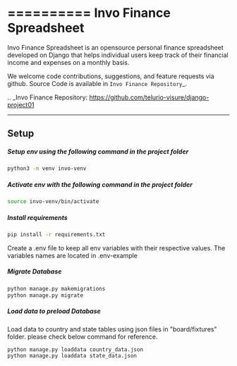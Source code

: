 ==========
Invo Finance Spreadsheet
==========

Invo Finance Spreadsheet is an opensource personal finance spreadsheet developed on Django that helps individual users keep track of their financial income and expenses on a monthly basis.

We welcome code contributions, suggestions, and feature requests via github. Source Code is available in `Invo Finance Repository`_.

.. _Invo Finance Repository: https://github.com/telurio-visure/django-project01
************

## Setup

##### Setup env using the following command in the project folder

```bash
python3 -m venv invo-venv
```

##### Activate env with the following command in the project folder

```bash
source invo-venv/bin/activate
```

##### Install requirements

```bash
pip install -r requirements.txt
```

Create a .env file to keep all env variables with their respective values. The variables names are located in .env-example

##### Migrate Database

```bash
python manage.py makemigrations
python manage.py migrate
```

##### Load data to preload Database
Load data to country and state tables using json files in "board/fixtures" folder. please check below command for reference.

```bash
python manage.py loaddata country_data.json
python manage.py loaddata state_data.json
```
